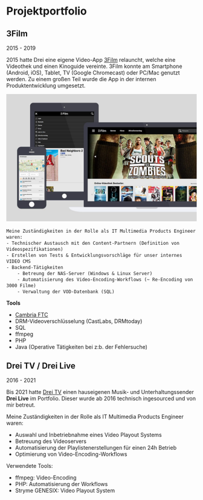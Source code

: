 # Projektportfolio

## 3Film 
2015 - 2019

2015 hatte Drei eine eigene Video-App [3Film](https://www.drei.at/de/privat/produkte-und-services/drei-tv/drei-film.html) relauncht, welche eine Videothek und einen Kinoguide vereinte. 3Film konnte am Smartphone (Android, iOS), Tablet, TV (Google Chromecast) oder PC/Mac genutzt werden. Zu einem großen Teil wurde die App in der internen Produktentwicklung umgesetzt. 

![This is an image](3film-1-1024x682.jpg)

```
Meine Zuständigkeiten in der Rolle als IT Multimedia Products Engineer waren:
- Technischer Austausch mit den Content-Partnern (Definition von Videospezifikationen) 
- Erstellen von Tests & Entwicklungsvorschläge für unser internes VIDEO CMS
- Backend-Tätigkeiten
	- Betreung der NAS-Server (Windows & Linux Server)
	- Automatisierung des Video-Encoding-Workflows (~ Re-Encoding von 3000 Filme)
	- Verwaltung der VOD-Datenbank (SQL)
```	
	

**Tools**
- [Cambria FTC](https://capellasystems.net/products/transcoding/cambria-ftc/)
- DRM-Videoverschlüsselung (CastLabs, DRMtoday) 
- SQL
- ffmpeg
- PHP
- Java (Operative Tätigkeiten bei z:b. der Fehlersuche)

## Drei TV / Drei Live
2016 - 2021

Bis 2021 hatte [Drei TV](https://www.drei.at/drei-tv) einen hauseigenen Musik- und Unterhaltungssender **Drei Live** im Portfolio. Dieser wurde ab 2016 technisch ingesourced und von mir
betreut.



Meine Zuständigkeiten in der Rolle als IT Multimedia Products Engineer waren:
- Auswahl und Inbetriebnahme eines Video Playout Systems
- Betreuung des Videoservers
- Automatisierung der Playlistenerstellungen für einen 24h Betrieb
- Optimierung von Video-Encoding-Workflows

Verwendete Tools:
- ffmpeg: Video-Encoding
- PHP: Automatisierung der Workflows
- Stryme GENESIX: Video Playout System



  
